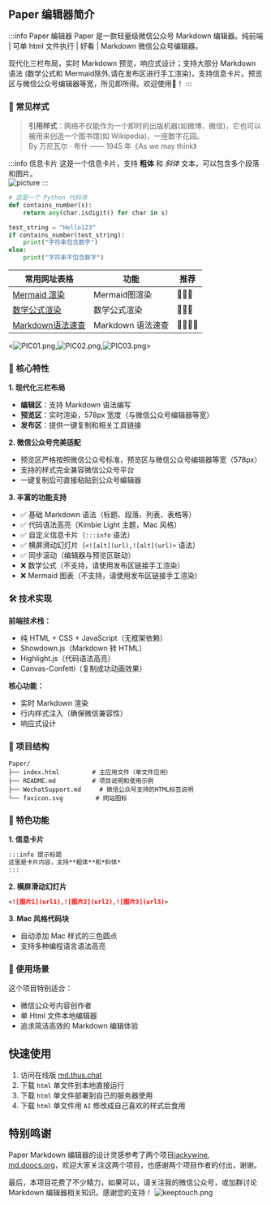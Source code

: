 ## Paper 编辑器简介

:::info Paper 编辑器
Paper 是一款轻量级微信公众号 Markdown 编辑器。纯前端 | 可单 html 文件执行 | 好看 | Markdown 微信公众号编辑器。  

现代化三栏布局，实时 Markdown 预览，响应式设计；支持大部分 Markdown 语法 (数学公式和 Mermaid除外,请在发布区进行手工渲染)，支持信息卡片。预览区与微信公众号编辑器等宽，所见即所得。欢迎使用👏！
:::

### 🎨 常见样式

> **引用样式**：网络不仅能作为一个即时的出版机器(如微博、微信)，它也可以被用来创造一个图书馆(如 Wikipedia)，一座数字花园。  
By 万尼瓦尔 · 布什 —— 1945 年《As we may think》

:::info 信息卡片
这是一个信息卡片，支持 **粗体** 和 *斜体* 文本，可以包含多个段落和图片。  
![picture](https://pic.thus.chat/rest/gdIbj5K.png)
:::


```python
# 这是一个 Python 代码块
def contains_number(s):
    return any(char.isdigit() for char in s)

test_string = "Hello123"
if contains_number(test_string):
    print("字符串包含数字")
else:
    print("字符串不包含数字")
```

| 常用网址表格             | 功能                  | 推荐    |
| ------------------------------------------- | ---------------------- | ------------ |
| [Mermaid 渲染](https://mermaid-live.nodejs.cn/edit) | Mermaid图渲染 | 🌟🌟🌟  |
| [数学公式渲染](https://mathjax.thus.chat/)   	| 数学公式渲染 | 🌟🌟🌟 |
| [Markdown语法速查](https://xiaolinbaba.notion.site/Markdown-bcf20a9190db4b208dc137f755788405) | Markdown 语法速查 | 🌟🌟🌟🌟 |

<![PIC01.png](https://pic.thus.chat/rest/0QryNTK.png),![PIC02.png](https://pic.thus.chat/rest/TypyNTK.png),![PIC03.png](https://pic.thus.chat/rest/6yRyNTK.png)>

### 🎯 核心特性

**1. 现代化三栏布局**
- **编辑区**：支持 Markdown 语法编写
- **预览区**：实时渲染，578px 宽度（与微信公众号编辑器等宽）
- **发布区**：提供一键复制和相关工具链接

**2. 微信公众号完美适配**
- 预览区严格按照微信公众号标准，预览区与微信公众号编辑器等宽（578px）
- 支持的样式完全兼容微信公众号平台
- 一键复制后可直接粘贴到公众号编辑器

**3. 丰富的功能支持**
- ✅ 基础 Markdown 语法（标题、段落、列表、表格等）
- ✅ 代码语法高亮（Kimbie Light 主题，Mac 风格）
- ✅ 自定义信息卡片（`:::info` 语法）
- ✅ 横屏滑动幻灯片（`<![alt](url),![alt](url)>` 语法）
- ✅ 同步滚动（编辑器与预览区联动）
- ❌ 数学公式（不支持，请使用发布区链接手工渲染）
- ❌ Mermaid 图表（不支持，请使用发布区链接手工渲染）

### 🛠️ 技术实现

**前端技术栈：**
- 纯 HTML + CSS + JavaScript（无框架依赖）
- Showdown.js（Markdown 转 HTML）
- Highlight.js（代码语法高亮）
- Canvas-Confetti（复制成功动画效果）

**核心功能：**
- 实时 Markdown 渲染
- 行内样式注入（确保微信兼容性）
- 响应式设计

### 📁 项目结构

```
Paper/
├── index.html         # 主应用文件（单文件应用）
├── README.md          # 项目说明和使用示例
├── WechatSupport.md     # 微信公众号支持的HTML标签说明
└── favicon.svg       	# 网站图标
```

### 🎨 特色功能

**1. 信息卡片**
```markdown
:::info 提示标题
这里是卡片内容，支持**粗体**和*斜体*
:::
```

**2. 横屏滑动幻灯片**
```markdown
<![图片1](url1),![图片2](url2),![图片3](url3)>
```

**3. Mac 风格代码块**
- 自动添加 Mac 样式的三色圆点
- 支持多种编程语言语法高亮

### 🚀 使用场景

这个项目特别适合：
- 微信公众号内容创作者
- 单 Html 文件本地编辑器
- 追求简洁高效的 Markdown 编辑体验


## 快速使用

1. 访问在线版 [md.thus.chat](https://paper.thus.chat)
2. 下载 `html` 单文件到本地直接运行
3. 下载 `html` 单文件部署到自己的服务器使用
4. 下载 `html` 单文件用 `AI` 修改成自己喜欢的样式后食用 


## 特别鸣谢

Paper Markdown 编辑器的设计灵感参考了两个项目[jackywine](https://dqxf1izhlm.feishu.cn/wiki/RxfQwz2qXi06aqk17Hocfj5Gnk1), [md.doocs.org](https://md.doocs.org/)，欢迎大家关注这两个项目，也感谢两个项目作者的付出，谢谢。

最后，本项目花费了不少精力，如果可以，请关注我的微信公众号，或加群讨论 Markdown 编辑器相关知识。感谢您的支持！
![keeptouch.png](https://pic.thus.chat/rest/RxypSTK.png)